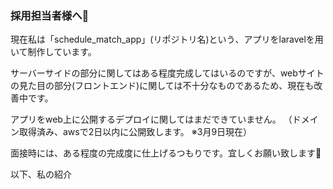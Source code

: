 ### 採用担当者様へ:bow:

現在私は「schedule_match_app」(リポジトリ名)という、アプリをlaravelを用いて制作しています。

サーバーサイドの部分に関してはある程度完成してはいるのですが、webサイトの見た目の部分(フロントエンド)に関しては不十分なものであるため、現在も改善中です。

アプリをweb上に公開するデプロイに関してはまだできていません。
（ドメイン取得済み、awsで2日以内に公開致します。 ※3月9日現在）

面接時には、ある程度の完成度に仕上げるつもりです。宜しくお願い致します:bow:

以下、私の紹介



<!--
**Shyousei7610/Shyousei7610** is a ✨ _special_ ✨ repository because its `README.md` (this file) appears on your GitHub profile.

Here are some ideas to get you started:

- 🔭 I’m currently working on ...
- 🌱 I’m currently learning ...
- 👯 I’m looking to collaborate on ...
- 🤔 I’m looking for help with ...
- 💬 Ask me about ...
- 📫 How to reach me: ...
- 😄 Pronouns: ...
- ⚡ Fun fact: ...
-->
